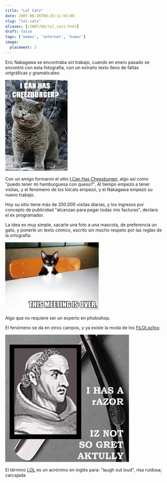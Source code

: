 ```yaml
---
title: "Lol Catz"
date: 2007-08-26T08:25:11-03:00
slug: "lol-cats"
aliases: [/2007/08/lol_catz.html]
draft: false
tags: ['memes', 'internet', 'humor']
image:
  placement: 3
---
```


Eric Nakagawa se encontraba sin trabajo, cuando en enero pasado se
encontró con esta fotografía, con un extraño texto lleno de faltas
ortgráficas y gramaticales:

![lolcat1.gif](lolcat1.gif)

Con un amigo formaron el sitio [I Can Has Cheesburger](http://replay.web.archive.org/20071017000912/http://icanhascheezburger.com/),
algo así como "puedo tener mi hamburguesa con queso?". Al tiempo
empezó a tener visitas, y el fenómeno de los lolcats empezó, y el
Nakagawa empezó su nuevo trabajo.

Hoy su sitio tiene más de 200.000 visitas diarias, y los ingresos por
concepto de publicidad "alcanzan para pagar todas mis facturas",
declara el ex programador.

La idea es muy simple, sacarle una foto a una mascota, de preferencia un
gato, y ponerle un texto cómico, escrito sin mucho respeto por las
reglas de la ortografía.

![](lolcat2-thumb-300x217.jpg)

Algo que no requiere ser un experto en photoshop.

El fenómeno se da en otros campos, y ya existe la moda de
los [FiLOLsofos](http://replay.web.archive.org/20071017000912/http://www.flickr.com/groups/philolsophers/pool/):

![okham.jpg](okham.jpg)

El término [LOL](https://es.wikipedia.org/wiki/Lol)
es un acrónimo en inglés para: "laugh out loud", risa ruidosa;
carcajada.
